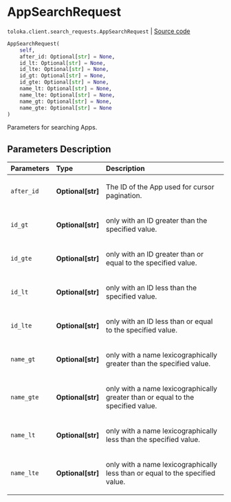 # AppSearchRequest
`toloka.client.search_requests.AppSearchRequest` | [Source code](https://github.com/Toloka/toloka-kit/blob/v0.1.24/src/client/search_requests.py#L1027)

```python
AppSearchRequest(
    self,
    after_id: Optional[str] = None,
    id_lt: Optional[str] = None,
    id_lte: Optional[str] = None,
    id_gt: Optional[str] = None,
    id_gte: Optional[str] = None,
    name_lt: Optional[str] = None,
    name_lte: Optional[str] = None,
    name_gt: Optional[str] = None,
    name_gte: Optional[str] = None
)
```

Parameters for searching Apps.

## Parameters Description

| Parameters | Type | Description |
| :----------| :----| :-----------|
`after_id`|**Optional\[str\]**|<p>The ID of the App used for cursor pagination.</p>
`id_gt`|**Optional\[str\]**|<p>only with an ID greater than the specified value.</p>
`id_gte`|**Optional\[str\]**|<p>only with an ID greater than or equal to the specified value.</p>
`id_lt`|**Optional\[str\]**|<p>only with an ID less than the specified value.</p>
`id_lte`|**Optional\[str\]**|<p>only with an ID less than or equal to the specified value.</p>
`name_gt`|**Optional\[str\]**|<p>only with a name lexicographically greater than the specified value.</p>
`name_gte`|**Optional\[str\]**|<p>only with a name lexicographically greater than or equal to the specified value.</p>
`name_lt`|**Optional\[str\]**|<p>only with a name lexicographically less than the specified value.</p>
`name_lte`|**Optional\[str\]**|<p>only with a name lexicographically less than or equal to the specified value.</p>

